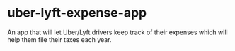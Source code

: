 # uber-lyft-expense-app
An app that will let Uber/Lyft drivers keep track of their expenses which will help them file their taxes each year.
